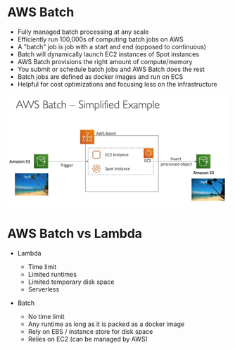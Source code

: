 # AWS Batch

* Fully managed batch processing at any scale
* Efficiently run 100,000s of computing batch jobs on AWS
* A "batch" job is job with a start and end (opposed to continuous)
* Batch will dynamically launch EC2 instances of Spot instances
* AWS Batch provisions the right amount of compute/memory
* You submit or schedule batch jobs and AWS Batch does the rest
* Batch jobs are defined as docker images and run on ECS
* Helpful for cost optimizations and focusing less on the infrastructure

![01-batch.png](./images/01-batch.png)

# AWS Batch vs Lambda

* Lambda
  * Time limit
  * Limited runtimes
  * Limited temporary disk space
  * Serverless

* Batch
  * No time limit
  * Any runtime as long as it is packed as a docker image
  * Rely on EBS / instance store for disk space
  * Relies on EC2 (can be managed by AWS)